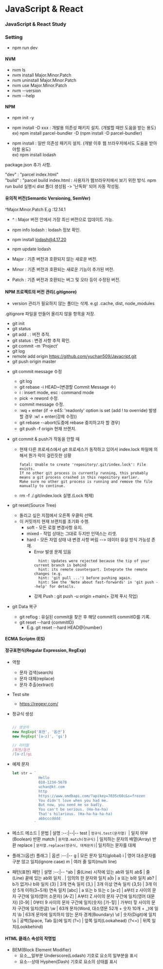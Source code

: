 # JavaScript & React
### JavaScript & React Study

### Setting
- npm run dev

#### NVM
- nvm ls
- nvm install Major.Minor.Patch
- nvm uninstall Major.Minor.Patch
- nvm use Major.Minor.Patch
- nvm --version
- nvm --help

#### NPM

- npm init -y

- npm install -D xxx : 개발용 의존성 패키지 설치. (개발할 때만 도움을 받는 용도)<br>
  ex) npm install parcel-bundler -D (npm install -D parcel-bundler)

- npm install : 일반 의존성 패키지 설치. (개발 이후 웹 브라우저에서도 도움을 받아야할 용도)<br>
  ex) npm install lodash


package.json 추가 사항.

"dev" : "parcel index.html" <br>
"build" : "parcel build index.html : 사용자가 웹브라우저에서 보기 위한 방식.
npm run build 실행시 dist 폴더 생성됨 -> '난독화' 되어 자동 작성됨.



#### 유의적 버전(Semantic Versioning, SemVer)

^Major.Minor.Patch
E.g :12.14.1

- ^ : Major 버전 안에서 가장 최신 버전으로 업데이트 가능. <br>
- npm info lodash : lodash 정보 확인. <br>
- npm install lodash@4.17.20 <br>
- npm update lodash 

- Major : 기존 버전과 호환되지 않는 새로운 버전. <br>
- Minor : 기존 버전과 호환되는 새로운 기능이 추가된 버전. <br>
- Patch : 기존 버전과 호환되는 버그 및 오타 등이 수정된 버전.


#### NPM 프로젝트의 버전 관리(.gitignore)
- version 관리가 필요하지 않는 폴더는 삭제.
e.g) .cache, dist, node_modules 

.gitignore 파일을 만들어 올리지 않을 항목을 저장.

- git init
- git status
- git add . : 버전 추적.
- git status : 변경 사항 추적 확인.
- git commit -m 'Project'
- git log
- remote add origin https://github.com/yuchan509/Javacript.git
- git push origin master

* git commit message 수정 
  - git log
  - git rebase -i HEAD~(변경할 Commit Message 수)
  - i : insert mode, esc : command mode
  - pick -> reword 수정.
  - commit message 수정.
  - :wq + enter (if -> e45: 'readonly' option is set (add ! to override) 발생할 경우 :w! + enter(강제 수정))
  - git rebase --abort(도중에 rebase 중지하고자 할 경우)
  - git push -f origin 현재 브랜치.

* git commit & push가 작동을 안할 때
  - 현재 다른 프로세스에서 git 프로세스가 동작하고 있어서 index.lock 파일에 의해서 뭔가 락이 걸린듯한 상황
    ``` git
    fatal: Unable to create 'repository/.git/index.lock': File exists. 
    If no other git process is currently running, this probably means a git process crashed in this repository earlier. 
    Make sure no other git process is running and remove the file manually to continue.

    ```

  - rm -f ./.git/index.lock 실행.(Lock 해제)


* git reset(Source Tree)
  - 돌리고 싶은 지점에서 오른쪽 우클릭 선택.
  - 이 커밋까지 현재 브랜치를 초기화 수행.
    - soft - 모든 로컬 변경사항 유지.
    - mixed - 작업 상태는 그대로 두지만 인덱스는 리셋.
    - hard - 모든 자업 상태 내 변경 사항 버림 --> 데이터 유실 방식 가능성 존재.
      - Error 발생 문제 있음
        ``` git
          hint: Updates were rejected because the tip of your current branch is behind
          hint: its remote counterpart. Integrate the remote changes (e.g.
          hint: 'git pull ...') before pushing again.
          hint: See the 'Note about fast-forwards' in 'git push --help' for details.
        ```
      - 강제 Push : git push -u origin +main(+ 강제 푸시 작업)

* git Data 복구 
  - git reflog : 유실된 commit을 찾은 후 해당 commit의 commitID를 기록.
  - git reset --hard {commitID}
    - E.g. git reset --hard HEAD@{number}



#### ECMA Scriptm (ES)


#### 정규표현식(Regular Expression, RegExp)
  - 역할
    - 문자 검색(search)
    - 문자 대체(replace)
    - 문자 추출(extract)

  - Test site
    - https://regexr.com/

  - 정규식 생성
    ```js

    // 생성자
    new RegExp('표현', '옵션')
    new RegExp('[a-z]', 'gi')

    // 리터럴
    /표현/옵션
    /[a-z]/gi
    
    ```
  - 예제 문자
    ```js
    let str = ` 
                Hello 
                010-1234-5678
                uchan@kt.com
                http
                https://www.omdbapi.com/?apikey=7035c60c&s=frozen
                You didn't love when you had me.
                But now, you need me so badly.
                You can't be serious. (Ha-ha-ha)
                That's hilarious. (Ha-ha-ha-ha-ha)
                abbcccdddd
              `
    ```

  - 메소드
    메소드 | 문법 | 설명
    :--:|--|--
    test | `정규식.test(문자열) `| 일치 여부(Boolean) 반환
    match | `문자열.match(정규식)` | 일치하는 문자의 배열(Array) 반환
    replace | `문자열.replace(정규식, 대체문자)`| 일치하는 문자를 대체


  - 플래그(옵션)
    플래그 | 옵션
    :--:|--
    g | 모든 문자 일치(global)
    i | 영어 대소문자를 구분 않고 일치(ignore case)
    m | 여러 줄 일치(multi line)

  - 패턴(표현)
    패턴 | 설명
    :--:|--
    ^ab | 줄(Line) 시작에 있는 ab와 일치
    ab$ | 줄(Line) 끝에 있는 ab와 일치
    . | 임의의 한 문자와 일치
    a&verbar;b  | a 또는 b와 일치
    ab? | b가 없거나 b와 일치
    {3} | 3개 연속 일치
    {3,} | 3개 이상 연속 일치
    {3,5} | 3개 이상 5개 이하(3~5개) 연속 일치
    [abc] | a 또는 b 또는 c
    [a-z] | a부터 z 사이의 문자 구간에 일치(영어 소문자)
    [A-Z] | A부터 Z 사이의 문자 구간에 일치(영어 대문자)
    [0-9] | 0부터 9 사이의 문자 구간에 일치(숫자)
    [가-힣] | 가부터 힣 사이의 문자 구간에 일치(한글)
    \w | 63개 문자(Word, 대소영문 52개 + 숫자 10개 + _)에 일치
    \b | 63개 문자에 일치하지 않는 문자 경계(Boundary)
    \d | 숫자(Digit)에 일치
    \s | 공백(Space, Tab 등)에 일치
    (?=) | 앞쪽 일치(Lookahead)
    (?<=) | 뒤쪽 일치(Lookbehind)



#### HTML 클래스 속성의 작명법
  - BEM(Block Element Modifier)
    - 요소__일부분 Underscore(Lodash) 기호로 요소의 일부분을 표시
    - 요소--상태 Hyphen(Dash) 기호로 요소의 상태를 표시